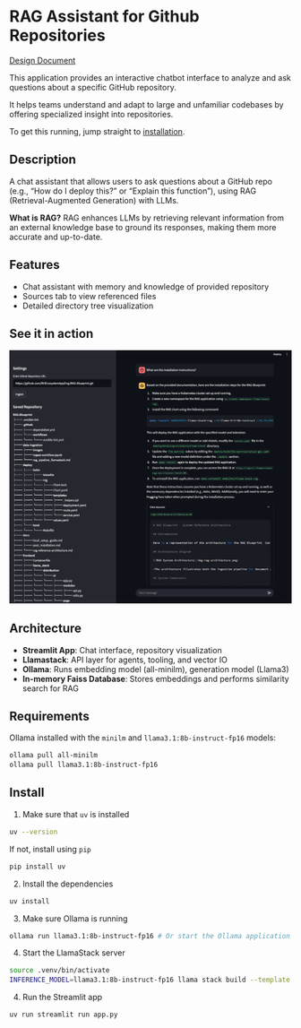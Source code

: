 # RAG Assistant for Github Repositories

[Design Document](https://docs.google.com/document/d/1Bo_BkGSxWiDNKUSwEG-GPFBL6swkyRGxIxlsVxe085k/edit?usp=sharing)

This application provides an interactive chatbot interface to analyze and ask questions about a specific GitHub repository. 

It helps teams understand and adapt to large and unfamiliar codebases by offering specialized insight into repositories.

To get this running, jump straight to [installation](#install). 

## Description 
A chat assistant that allows users to ask questions about a GitHub repo (e.g., “How do I deploy this?” or “Explain this function”), using RAG (Retrieval-Augmented Generation) with LLMs.

**What is RAG?** RAG enhances LLMs by retrieving relevant information from an external knowledge base to ground its responses, making them more accurate and up-to-date.

## Features
- Chat assistant with memory and knowledge of provided repository
- Sources tab to view referenced files
- Detailed directory tree visualization

## See it in action 

![demo](./images/source-demo.png)

## Architecture

- **Streamlit App**: Chat interface, repository visualization
- **Llamastack**: API layer for agents, tooling, and vector IO 
- **Ollama**: Runs embedding model (all-minilm), generation model (Llama3)
- **In-memory Faiss Database**: Stores embeddings and performs similarity search for RAG

## Requirements

Ollama installed with the `minilm` and `llama3.1:8b-instruct-fp16` models:
```sh
ollama pull all-minilm
ollama pull llama3.1:8b-instruct-fp16
```

## Install 

1. Make sure that `uv` is installed

```sh
uv --version
```

If not, install using `pip`

```sh
pip install uv
```

2. Install the dependencies

```sh
uv install
```

3. Make sure Ollama is running

```sh
ollama run llama3.1:8b-instruct-fp16 # Or start the Ollama application
```

4. Start the LlamaStack server

```sh
source .venv/bin/activate
INFERENCE_MODEL=llama3.1:8b-instruct-fp16 llama stack build --template ollama --image-type venv --run
```

4. Run the Streamlit app
```sh
uv run streamlit run app.py
```
